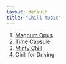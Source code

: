 ```yaml
---
layout: default
title: "Chill Music"
---
```


1. [Magnum Opus](/chill/magnum_opus.html)
2. [Time Capsule](/chill/time_capsule.html)
3. [Minty Chill](/chill/minty_chill.html)
4. Chill for Driving
